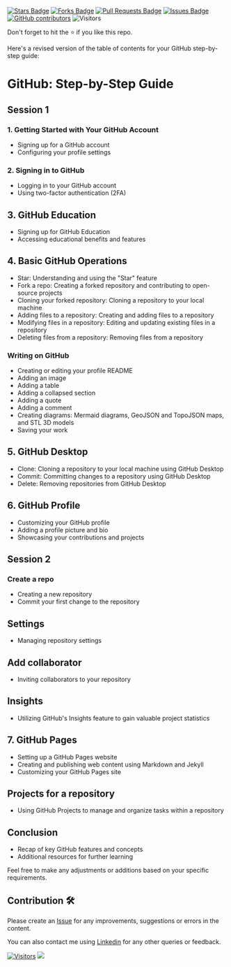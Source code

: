 <a href="https://github.com/drshahizan/learn-github/stargazers"><img src="https://img.shields.io/github/stars/drshahizan/learn-github" alt="Stars Badge"/></a>
<a href="https://github.com/drshahizan/learn-github/network/members"><img src="https://img.shields.io/github/forks/drshahizan/learn-github" alt="Forks Badge"/></a>
<a href="https://github.com/drshahizan/learn-github/pulls"><img src="https://img.shields.io/github/issues-pr/drshahizan/learn-github" alt="Pull Requests Badge"/></a>
<a href="https://github.com/drshahizan/learn-github/issues"><img src="https://img.shields.io/github/issues/drshahizan/learn-github" alt="Issues Badge"/></a>
<a href="https://github.com/drshahizan/learn-github/graphs/contributors"><img alt="GitHub contributors" src="https://img.shields.io/github/contributors/drshahizan/learn-github?color=2b9348"></a>
![Visitors](https://api.visitorbadge.io/api/visitors?path=https%3A%2F%2Fgithub.com%2Fdrshahizan%2Flearn-github&labelColor=%23d9e3f0&countColor=%23697689&style=flat)

Don't forget to hit the :star: if you like this repo.

Here's a revised version of the table of contents for your GitHub step-by-step guide:

# GitHub: Step-by-Step Guide

## Session 1
### 1. Getting Started with Your GitHub Account
- Signing up for a GitHub account
- Configuring your profile settings

### 2. Signing in to GitHub
- Logging in to your GitHub account
- Using two-factor authentication (2FA)

## 3. GitHub Education
- Signing up for GitHub Education
- Accessing educational benefits and features

## 4. Basic GitHub Operations
- Star: Understanding and using the "Star" feature
- Fork a repo: Creating a forked repository and contributing to open-source projects
- Cloning your forked repository: Cloning a repository to your local machine
- Adding files to a repository: Creating and adding files to a repository
- Modifying files in a repository: Editing and updating existing files in a repository
- Deleting files from a repository: Removing files from a repository

### Writing on GitHub
- Creating or editing your profile README
- Adding an image
- Adding a table
- Adding a collapsed section
- Adding a quote
- Adding a comment
- Creating diagrams: Mermaid diagrams, GeoJSON and TopoJSON maps, and STL 3D models
- Saving your work

## 5. GitHub Desktop
- Clone: Cloning a repository to your local machine using GitHub Desktop
- Commit: Committing changes to a repository using GitHub Desktop
- Delete: Removing repositories from GitHub Desktop

## 6. GitHub Profile
- Customizing your GitHub profile
- Adding a profile picture and bio
- Showcasing your contributions and projects

## Session 2
### Create a repo
- Creating a new repository
- Commit your first change to the repository

## Settings
- Managing repository settings

## Add collaborator
- Inviting collaborators to your repository

## Insights
- Utilizing GitHub's Insights feature to gain valuable project statistics

## 7. GitHub Pages
- Setting up a GitHub Pages website
- Creating and publishing web content using Markdown and Jekyll
- Customizing your GitHub Pages site

## Projects for a repository
- Using GitHub Projects to manage and organize tasks within a repository

## Conclusion
- Recap of key GitHub features and concepts
- Additional resources for further learning


Feel free to make any adjustments or additions based on your specific requirements.





## Contribution 🛠️
Please create an [Issue](https://github.com/drshahizan/learn-github/issues) for any improvements, suggestions or errors in the content.

You can also contact me using [Linkedin](https://www.linkedin.com/in/drshahizan/) for any other queries or feedback.

[![Visitors](https://api.visitorbadge.io/api/visitors?path=https%3A%2F%2Fgithub.com%2Fdrshahizan&labelColor=%23697689&countColor=%23555555&style=plastic)](https://visitorbadge.io/status?path=https%3A%2F%2Fgithub.com%2Fdrshahizan)
![](https://hit.yhype.me/github/profile?user_id=81284918)


